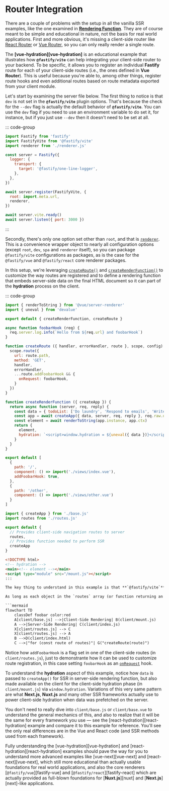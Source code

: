 <!--@include: ./parts/links.md-->

<!--@include: ./parts/notice.md-->

# Router Integration

[react-router]: https://reactrouter.com/en/main
[vue-router]: https://router.vuejs.org/

There are a couple of problems with the setup in all the vanilla SSR examples, like the one examined in [**Rendering Function**](/guide/rendering-function). They are of course meant to be simple and educational in nature, not the basis for real world applications. First and more obvious, it's missing a client-side router like [React Router][react-router] or [Vue Router][vue-router], so you can only really render a single route.

The **[vue-hydration][vue-hydration]** is an educational example that illustrates how **`@fastify/vite`** can help integrating your client-side router to your backend. To be specific, it allows you to register an individual **Fastify** route for each of your client-side routes (i.e., the ones defined in **Vue Router**). This is useful because you're able to, among other things, register route hooks and even additional routes based on route metadata exported from your client module.

Let's start by examining the server file below. The first thing to notice is that `dev` is not set in the **`@fastify/vite`** plugin options. That's because the check for the `--dev` flag is actually the default behavior of **`@fastify/vite`**. You can use the `dev` flag if you need to use an environment variable to do set it, for instance, but if you just use `--dev` then it doesn't need to be set at all.

::: code-group
```js [server.js]
import Fastify from 'fastify'
import FastifyVite from '@fastify/vite'
import renderer from './renderer.js'

const server = Fastify({
  logger: {
    transport: {
      target: '@fastify/one-line-logger',
    },
  },
})

await server.register(FastifyVite, { 
  root: import.meta.url,
  renderer,
})

await server.vite.ready()
await server.listen({ port: 3000 })
```
:::

Secondly, there's only one option set other than `root`, and that is [`renderer`](/config/#renderer). This is a convenience wrapper object to nearly all configuration options (except `root`, `dev`, `spa` and `renderer` itself), so you can package `@fastify/vite` configurations as packages, as is the case for the `@fastify/vue` and `@fastify/react` core renderer packages.

In this setup, we're leveraging [`createRoute()`](/config/#createroute) and [`createRenderFunction()`](/config/#createrenderfunction) to customize the way routes are registered and to define a rendering function that embeds server-side data on the final HTML document so it can part of the **hydration** process on the client.

::: code-group
```js [renderer.js]
import { renderToString } from '@vue/server-renderer'
import { uneval } from 'devalue'

export default { createRenderFunction, createRoute }

async function foobarHook (req) {
  req.server.log.info(`Hello from ${req.url} and foobarHook`)
}

function createRoute ({ handler, errorHandler, route }, scope, config) {
  scope.route({
    url: route.path,
    method: 'GET',
    handler,
    errorHandler,
    ...route.addFoobarHook && {
      onRequest: foobarHook,
    }
  })
}

function createRenderFunction ({ createApp }) {
  return async function (server, req, reply) {
    const data = { todoList: ['Do laundry', 'Respond to emails', 'Write report'] }
    const app = await createApp({ data, server, req, reply }, req.raw.url)
    const element = await renderToString(app.instance, app.ctx)
    return {
      element,
      hydration: `<script>window.hydration = ${uneval({ data })}</script>`
    }
  }
}
```
```js [client/routes.js]
export default [
  {
    path: '/',
    component: () => import('./views/index.vue'),
    addFoobarHook: true,
  },
  {
    path: '/other',
    component: () => import('./views/other.vue')
  }
]
```
```js [client/index.js]
import { createApp } from './base.js'
import routes from './routes.js'

export default {
  // Provides client-side navigation routes to server
  routes,
  // Provides function needed to perform SSR
  createApp
}
```
```html [client/index.html]
<!DOCTYPE html>
<!-- hydration -->
<main><!-- element --></main>
<script type="module" src="/mount.js"></script>
:::

The key thing to understand in this example is that **`@fastify/vite`** automatically executes [`createRoute()`](/config/#createroute) **for each of the routes defined** in the **`routes`** key from your client module default export. 

As long as each object in the `routes` array (or function returning an array) has a `path` property, **`@fastify/vite`** will use it to register an individual Fastify route for your client-side route, by default. By providing your own [`createRoute()`](/config/#createroute) definition, you can customize it however you want. In this example, `client/routes.js` is shared by `client/base.js` and `client/index.js`, which *also* imports `client/base.js`.

```mermaid
flowchart TD
    classDef foobar color:red
    A[client/base.js] -->|Client-Side Rendering| B(client/mount.js)
    A -->|Server-Side Rendering| C(client/index.js)
    X[client/routes.js] --> C
    X[client/routes.js] --> A
    B -->D(client/index.html)
    C -->|"for (const route of routes)"| G("createRoute(route)") 
```

Notice how `addFoobarHook` is a flag set in one of the client-side routes (in `client/routes.js`), just to demonstrante how it can be used to customize route registration, in this case setting `foobarHook` as an [`onRequest`](https://fastify.dev/docs/latest/Reference/Hooks/#onrequest) hook.

To understand the **hydration** aspect of this example, notice how `data` is passed to `createApp()` for SSR in server-side rendering function, but also made available on the client for the client-side hydration phase (in `client/mount.js`) via `window.hydration`. Variations of this very same pattern are what **Next.js**, **Nuxt.js** and many other SSR frameworks actually use to power client-side hydration when data was prefetched on the server.

You don't need to really dive into `client/base.js` or `client/base.vue` to understand the general mechanics of this, and also to realize that it will be the same for every framework you use — see the [react-hydration][react-hydration] example and compare it to this example for reference. You'll see the only real differences are in the Vue and React code (and SSR methods used from each framework).

Fully understanding the [vue-hydration][vue-hydration] and [react-hydration][react-hydration] examples should pave the way for you to understand more advanced examples like [vue-next][vue-next] and [react-next][vue-next], which still more educational than actually usable foundations for real world applications, and also the core renderers [`@fastify/vue`][fastify-vue] and [`@fastify/react`][fastify-react] which are actually provided as full-blown foundations for [**Nuxt.js**][nuxt] and [**Next.js**][next]-like applications.
